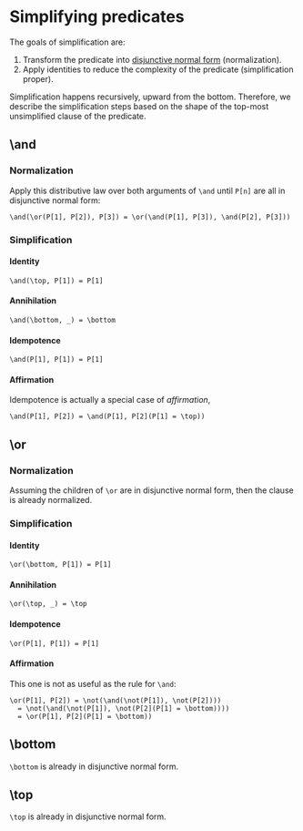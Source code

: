 # Simplifying predicates

The goals of simplification are:

1. Transform the predicate into [disjunctive normal form] (normalization).
2. Apply identities to reduce the complexity of the predicate (simplification proper).

Simplification happens recursively, upward from the bottom. Therefore, we
describe the simplification steps based on the shape of the top-most
unsimplified clause of the predicate.

## \and

### Normalization

Apply this distributive law over both arguments of `\and` until `P[n]` are all
in disjunctive normal form:

``` kore
\and(\or(P[1], P[2]), P[3]) = \or(\and(P[1], P[3]), \and(P[2], P[3]))
```

### Simplification

#### Identity

``` kore
\and(\top, P[1]) = P[1]
```

#### Annihilation

``` kore
\and(\bottom, _) = \bottom
```

#### Idempotence

``` kore
\and(P[1], P[1]) = P[1]
```

#### Affirmation

Idempotence is actually a special case of _affirmation_,

``` kore
\and(P[1], P[2]) = \and(P[1], P[2](P[1] = \top))
```

## \or

### Normalization

Assuming the children of `\or` are in disjunctive normal form, then the clause
is already normalized.

### Simplification

#### Identity

``` kore
\or(\bottom, P[1]) = P[1]
```

#### Annihilation

``` kore
\or(\top, _) = \top
```

#### Idempotence

``` kore
\or(P[1], P[1]) = P[1]
```

#### Affirmation

This one is not as useful as the rule for `\and`:

``` kore
\or(P[1], P[2]) = \not(\and(\not(P[1]), \not(P[2])))
  = \not(\and(\not(P[1]), \not(P[2](P[1] = \bottom))))
  = \or(P[1], P[2](P[1] = \bottom))
```

## \bottom

`\bottom` is already in disjunctive normal form.

## \top

`\top` is already in disjunctive normal form.

[disjunctive normal form]: https://en.wikipedia.org/wiki/Disjunctive_normal_form